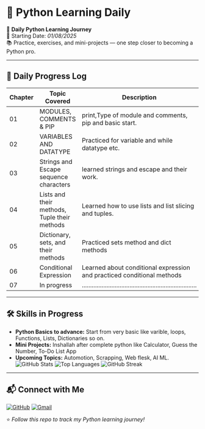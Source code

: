 # 🐍 Python Learning Daily

🚀 **Daily Python Learning Journey**  
📅 Starting Date: *01/08/2025*  
📚 Practice, exercises, and mini-projects — one step closer to becoming a Python pro.

---


## 📅 Daily Progress Log
| Chapter  | Topic Covered                           | Description                                             |
|----------|---------------------------------------------|--------------------------------------------------------------------------|
| 01       | MODULES, COMMENTS & PIP                     | print,Type of module and comments, pip and basic start.                  |
| 02       | VARIABLES AND DATATYPE                      | Practiced for variable and while datatype etc.                           |
| 03       | Strings and Escape sequence characters      | learned strings and escape and their work.                               |
| 04       | Lists and their methods, Tuple their methods| Learned how to use lists and list slicing and tuples.                    | 
| 05       | Dictionary, sets, and their methods         | Practiced sets method and dict methods                                   | 
| 06       | Conditional Expression                      | Learned about conditional expression and practiced conditional methods   | 
| 07       | In progress                                 |......................................................................    | 

---

## 🛠 Skills in Progress
- **Python Basics to advance:** Start from very basic like varible, loops, Functions, Lists, Dictionaries so on.
- **Mini Projects:**  Inshallah after complete python like Calculator, Guess the Number, To-Do List App
- **Upcoming Topics:** Automotion, Scrapping, Web flesk, AI ML.
![GitHub Stats](https://github-readme-stats.vercel.app/api?username=Anees-Ul-Rehman&show_icons=true&theme=tokyonight)
![Top Languages](https://github-readme-stats.vercel.app/api/top-langs/?username=Anees-Ul-Rehman&layout=compact&theme=tokyonight)
![GitHub Streak](https://streak-stats.demolab.com?user=Anees-Ul-Rehman&theme=tokyonight)

---

## 📬 Connect with Me
[![GitHub](https://img.shields.io/badge/GitHub-Anees_Ul_Rehman-black?logo=github)](https://github.com/Anees-Ul-Rehman)
[![Gmail](https://img.shields.io/badge/Email-aneesulrehman2025@gmail.com-red?logo=gmail)](mailto:aneesulrehman2025@gmail.com)

⭐ *Follow this repo to track my Python learning journey!*
